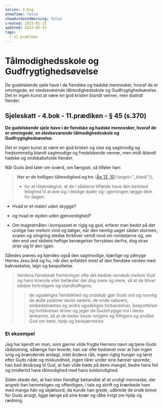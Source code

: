 ```yaml
---
series: 4.bog
showTime: false
showOutdatedWarning: false
created: 2023-05-15
updated: 2023-05-15
tags:
  - 11.prædiken
---
```


# Tålmodighedsskole og Gudfrygtighedsøvelse
De gudelskende sjele have i de fiendske og hadske mennesker, hvoraf de er omringede, en stedsevarende tålmodighedsskole og Gudfrygtighedsøvelse. Det er ingen kunst at være en god kristen blandt venner, men ibalndt fiender.

## Sjeleskatt - 4.bok - 11.prædiken - § 45 (s.370)
**De gudelskende sjele have i de fiendske og hadske mennesker, hvoraf de er omringede, en stedsevarende tålmodighedsskole og Gudfrygtighedsøvelse.**

Det er ingen kunst at være en god kristen og vise sig sagtmodig og fredsommelig blandt sagtmodige og fredelskende venner, men midt iblandt hadske og ondskabsfulde fiender.

Når Guds ånd taler om sværd, om fængsel, så tilføier han:

> **Her er de helliges tålmodighed og tro** ([Åp 13, 10](https://no.bibelsite.com/revelation/13-10.htm){:target="_blank"}), 
> - for at tilkjendegive, at de i sådanne tilfælde have den bedsted leilighed til at øve sig i deslige dyder og i gjerningen lægge dem for dagen.

- Hvad er et maleri uden skygge? 
- og hvad er dyden uden gjenvordighed?

- Om magnetnålen i kompasset er rigig og god, erfarer man bedst på det urolige hav mellom vind og bølger, når den nemlig uaget sådan stormen, svaien og slingring stedse forbliver vendt mod sin nordstjerne og, om den end ved skibets heftige bevægelser forrykkes derfra, dog strax drier sig til den igjen.

Således prøves og kjendes også den sagtmodige, kjærlige og ydmyge Herres Jesu ånd og hu, når den anfaldes mest af den fiendske verden med bakvaskelse, løgn og bespottelse.

> Verdens fiendskab frembringer ofte det bedste venskab mellom Gud og hans troende eller befæster det dog mere og mere, så at de bliver stedse fortroligere og standhaftigere; 
>> de ugudeliges fiendskhed og ondskab gjør Guds ord og navnlig de ædle psalmer desto sødere; de onde naboers, embedsbrødres og andre ugudeliges forbandelser, bespottelser og forhånelser driver og jager de Gudsfrygige ind i deres lønkamre, så at de beder besto ivrigere og flittigere og anråbe Gud om trøst, hjelp og beskjærmelse.

### Et eksempel
Jeg har kjendt en man, som gjerne vilde frygte Herrens navn og tjene Guds rådslutning, sålænge han levede; han var ofte bedrøvet over at han ingen ivrig og brændende andagt, intet åndens råb, ingen rigtig hunger og tørst efter Guds nåde og miskundhed, ingen tårer under sine bønner sporede; 
han bad desårsag til Gud, at han vilde bøde på denn mangel, bedre hans feil og imidlertid have tålmodighed med hans koldsindighed. 

Siden skede det, at han blev fiendligt behandlet af et uroligt menneske, der angreb han hemmeligen og offentligen, i tale og skrift og krænkede ham med mange hån og skjælsord; da kunde han grede, udbrede de onde breve for Guds ansigt, ligge længe på sine knær og råbe irvigt om hjelp og rædning.